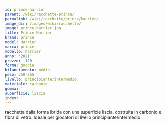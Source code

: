 ```yaml
---
id: prince-harrier
parent: /wiki/racchette/prince/
permalink: /wiki/racchette/prince/harrier/
image_dir: /images/wiki/racchette/
image: prince-harrier.jpg
title: Prince Harrier
brand: prince
model: Harrier
marca: prince
modello: harrier
anno: '2021'
prezzo: '120'
forma: goccia
bilanciamento: medio
peso: 350-365
livello: principiante/intermedio
materiale: carbonio
gomma: ''
superficie: liscia
index: ''
---
```

racchetta dalla forma ibrida con una superficie liscia, costruita in carbonio e fibra di vetro. Ideale per giocatori di livello principiante/intermedio.
